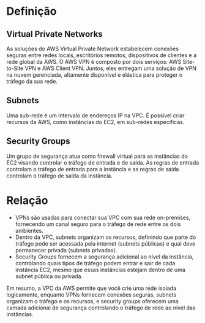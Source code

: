 # Definição

## Virtual Private Networks
As soluções do AWS Virtual Private Network estabelecem conexões seguras entre redes locais, escritórios remotos, dispositivos de clientes e a rede global da AWS. O AWS VPN é composto por dois serviços: AWS Site-to-Site VPN e AWS Client VPN. Juntos, eles entregam uma solução de VPN na nuvem gerenciada, altamente disponível e elástica para proteger o tráfego da sua rede.

## Subnets
Uma sub-rede é um intervalo de endereços IP na VPC. É possível criar recursos da AWS, como instâncias do EC2, em sub-redes específicas.

## Security Groups
Um grupo de segurança atua como firewall virtual para as instâncias do EC2 visando controlar o tráfego de entrada e de saída. As regras de entrada controlam o tráfego de entrada para a instância e as regras de saída controlam o tráfego de saída da instância.

# Relação
- VPNs são usadas para conectar sua VPC com sua rede on-premises, fornecendo um canal seguro para o tráfego de rede entre os dois ambientes.
- Dentro da VPC, subnets organizam os recursos, definindo que parte do tráfego pode ser acessada pela internet (subnets públicas) e qual deve permanecer privada (subnets privadas).
- Security Groups fornecem a segurança adicional ao nível da instância, controlando quais tipos de tráfego podem entrar e sair de cada instância EC2, mesmo que essas instâncias estejam dentro de uma subnet pública ou privada.

Em resumo, a VPC da AWS permite que você crie uma rede isolada logicamente, enquanto VPNs fornecem conexões seguras, subnets organizam o tráfego e os recursos, e security groups oferecem uma camada adicional de segurança controlando o tráfego de rede ao nível das instâncias.
